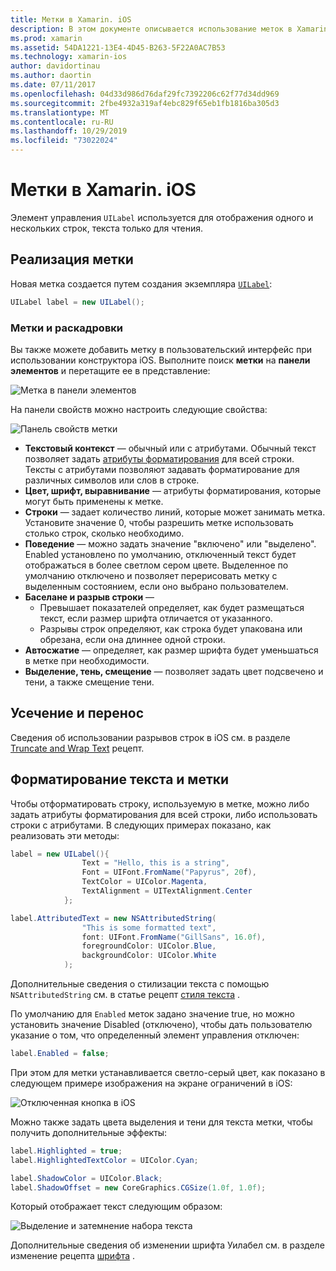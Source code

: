 ```yaml
---
title: Метки в Xamarin. iOS
description: В этом документе описывается использование меток в Xamarin. iOS. В нем описывается создание меток программным способом и с помощью конструктора iOS.
ms.prod: xamarin
ms.assetid: 54DA1221-13E4-4D45-B263-5F22A0AC7B53
ms.technology: xamarin-ios
author: davidortinau
ms.author: daortin
ms.date: 07/11/2017
ms.openlocfilehash: 04d33d986d76daf29fc7392206c62f77d34dd969
ms.sourcegitcommit: 2fbe4932a319af4ebc829f65eb1fb1816ba305d3
ms.translationtype: MT
ms.contentlocale: ru-RU
ms.lasthandoff: 10/29/2019
ms.locfileid: "73022024"
---
```

# <a name="labels-in-xamarinios"></a>Метки в Xamarin. iOS

Элемент управления `UILabel` используется для отображения одного и нескольких строк, текста только для чтения.

## <a name="implementing-a-label"></a>Реализация метки

Новая метка создается путем создания экземпляра [`UILabel`](xref:UIKit.UILabel):

```csharp
UILabel label = new UILabel();
```

### <a name="labels-and-storyboards"></a>Метки и раскадровки

Вы также можете добавить метку в пользовательский интерфейс при использовании конструктора iOS. Выполните поиск **метки** на **панели элементов** и перетащите ее в представление:

![Метка в панели элементов](labels-images/image3.png)

На панели свойств можно настроить следующие свойства:

![Панель свойств метки](labels-images/image2.png)

- **Текстовый контекст** — обычный или с атрибутами. Обычный текст позволяет задать [атрибуты форматирования](#Formatting_Text_and_Label) для всей строки. Тексты с атрибутами позволяют задавать форматирование для различных символов или слов в строке.
- **Цвет, шрифт, выравнивание** — атрибуты форматирования, которые могут быть применены к метке.
- **Строки** — задает количество линий, которые может занимать метка. Установите значение 0, чтобы разрешить метке использовать столько строк, сколько необходимо.
- **Поведение** — можно задать значение "включено" или "выделено". Enabled установлено по умолчанию, отключенный текст будет отображаться в более светлом сером цвете. Выделенное по умолчанию отключено и позволяет перерисовать метку с выделенным состоянием, если оно выбрано пользователем.
- **Баселане и разрыв строки** —
  - Превышает показателей определяет, как будет размещаться текст, если размер шрифта отличается от указанного.
  - Разрывы строк определяют, как строка будет упакована или обрезана, если она длиннее одной строки.
- **Автосжатие** — определяет, как размер шрифта будет уменьшаться в метке при необходимости.
- **Выделение, тень, смещение** — позволяет задать цвет подсвечено и тени, а также смещение тени.

## <a name="truncating-and-wrapping"></a>Усечение и перенос

Сведения об использовании разрывов строк в iOS см. в разделе [Truncate and Wrap Text](https://github.com/xamarin/recipes/tree/master/Recipes/ios/standard_controls/labels/uilabel-truncate-wrap-text) рецепт.

<a name="Formatting_Text_and_Label"/>

## <a name="formatting-text-and-label"></a>Форматирование текста и метки

Чтобы отформатировать строку, используемую в метке, можно либо задать атрибуты форматирования для всей строки, либо использовать строки с атрибутами. В следующих примерах показано, как реализовать эти методы:

```csharp
label = new UILabel(){
                Text = "Hello, this is a string",
                Font = UIFont.FromName("Papyrus", 20f),
                TextColor = UIColor.Magenta,
                TextAlignment = UITextAlignment.Center
            };
```

```csharp
label.AttributedText = new NSAttributedString(
                "This is some formatted text",
                font: UIFont.FromName("GillSans", 16.0f),
                foregroundColor: UIColor.Blue,
                backgroundColor: UIColor.White
            );
```

Дополнительные сведения о стилизации текста с помощью `NSAttributedString` см. в статье рецепт [стиля текста](https://github.com/xamarin/recipes/tree/master/Recipes/ios/standard_controls/text_field/style_text) .

По умолчанию для `Enabled` меток задано значение true, но можно установить значение Disabled (отключено), чтобы дать пользователю указание о том, что определенный элемент управления отключен:

```csharp
label.Enabled = false;
```

При этом для метки устанавливается светло-серый цвет, как показано в следующем примере изображения на экране ограничений в iOS:

![Отключенная кнопка в iOS](labels-images/image1.png)

Можно также задать цвета выделения и тени для текста метки, чтобы получить дополнительные эффекты:

```csharp
label.Highlighted = true;
label.HighlightedTextColor = UIColor.Cyan;

label.ShadowColor = UIColor.Black;
label.ShadowOffset = new CoreGraphics.CGSize(1.0f, 1.0f);
```

Который отображает текст следующим образом:

![Выделение и затемнение набора текста](labels-images/image4.png)

Дополнительные сведения об изменении шрифта Уилабел см. в разделе изменение рецепта [шрифта](https://github.com/xamarin/recipes/tree/master/Recipes/ios/standard_controls/labels/change_the_font) .
